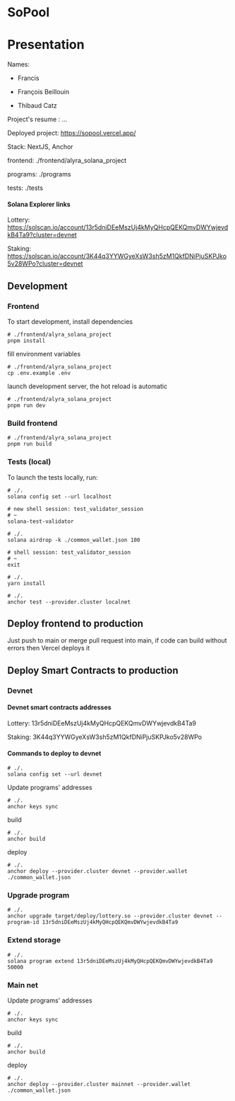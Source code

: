 # SoPool

# Presentation

Names:

- Francis

- François Beillouin

- Thibaud Catz

Project's resume : ...

Deployed project: https://sopool.vercel.app/

Stack: NextJS, Anchor

frontend: ./frontend/alyra_solana_project

programs: ./programs

tests: ./tests

#### Solana Explorer links

Lottery: https://solscan.io/account/13r5dniDEeMszUj4kMyQHcpQEKQmvDWYwjevdkB4Ta9?cluster=devnet

Staking: https://solscan.io/account/3K44q3YYWGyeXsW3sh5zM1QkfDNiPjuSKPJko5v28WPo?cluster=devnet


## Development

### Frontend

To start development, install dependencies

```shell
# ./frontend/alyra_solana_project
pnpm install
```

fill environment variables

```shell
# ./frontend/alyra_solana_project
cp .env.example .env
```

launch development server, the hot reload is automatic

```shell
# ./frontend/alyra_solana_project
pnpm run dev
```

### Build frontend

```shell
# ./frontend/alyra_solana_project
pnpm run build
```

### Tests (local)

To launch the tests locally, run:

```shell
# ./.
solana config set --url localhost
```

```shell
# new shell session: test_validator_session
# ~
solana-test-validator
```

```shell
# ./.
solana airdrop -k ./common_wallet.json 100
```


```shell
# shell session: test_validator_session
# ~
exit
```

```shell
# ./.
yarn install
```

```shell
# ./.
anchor test --provider.cluster localnet
```


## Deploy frontend to production

Just push to main or merge pull request into main, if code can build without errors then Vercel deploys it

## Deploy Smart Contracts to production

### Devnet


#### Devnet smart contracts addresses

Lottery: 13r5dniDEeMszUj4kMyQHcpQEKQmvDWYwjevdkB4Ta9

Staking: 3K44q3YYWGyeXsW3sh5zM1QkfDNiPjuSKPJko5v28WPo

#### Commands to deploy to devnet


```shell
# ./.
solana config set --url devnet
```

Update programs' addresses

```shell
# ./.
anchor keys sync
```

build 

```shell
# ./.
anchor build
```

deploy

```shell
# ./.
anchor deploy --provider.cluster devnet --provider.wallet ./common_wallet.json
```

### Upgrade program

```shell
# ./.
anchor upgrade target/deploy/lottery.so --provider.cluster devnet --program-id 13r5dniDEeMszUj4kMyQHcpQEKQmvDWYwjevdkB4Ta9
```

### Extend storage

```shell
# ./.
solana program extend 13r5dniDEeMszUj4kMyQHcpQEKQmvDWYwjevdkB4Ta9 50000
```

### Main net

Update programs' addresses

```shell
# ./.
anchor keys sync
```


build 

```shell
# ./.
anchor build
```

deploy

```shell
# ./.
anchor deploy --provider.cluster mainnet --provider.wallet ./common_wallet.json
```